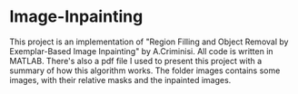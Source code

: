# Image-Inpainting
This project is an implementation of "Region Filling and Object Removal by Exemplar-Based Image Inpainting" by A.Criminisi.
All code is written in MATLAB.
There's also a pdf file I used to present this project with a summary of how this algorithm works.
The folder images contains some images, with their relative masks and the inpainted images.
